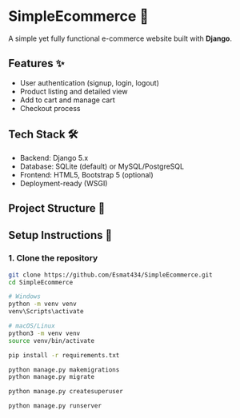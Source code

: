 # SimpleEcommerce 🛒

A simple yet fully functional e-commerce website built with **Django**.

## Features ✨

- User authentication (signup, login, logout)
- Product listing and detailed view
- Add to cart and manage cart
- Checkout process

## Tech Stack 🛠️

- Backend: Django 5.x
- Database: SQLite (default) or MySQL/PostgreSQL
- Frontend: HTML5, Bootstrap 5 (optional)
- Deployment-ready (WSGI)

## Project Structure 📂


## Setup Instructions 🚀

### 1. Clone the repository

```bash
git clone https://github.com/Esmat434/SimpleEcommerce.git
cd SimpleEcommerce

# Windows
python -m venv venv
venv\Scripts\activate

# macOS/Linux
python3 -m venv venv
source venv/bin/activate

pip install -r requirements.txt

python manage.py makemigrations
python manage.py migrate

python manage.py createsuperuser

python manage.py runserver
